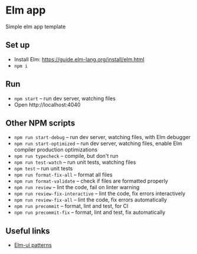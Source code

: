 # Elm app

Simple elm app template

## Set up

- Install Elm: https://guide.elm-lang.org/install/elm.html
- `npm i`

## Run

- `npm start` – run dev server, watching files
- Open http://localhost:4040

## Other NPM scripts

- `npm run start-debug` – run dev server, watching files, with Elm debugger
- `npm run start-optimized` – run dev server, watching files, enable Elm compiler production optimizations
- `npm run typecheck` – compile, but don't run
- `npm run test-watch` – run unit tests, watching files
- `npm test` – run unit tests
- `npm run format-fix-all` – format all files
- `npm run format-validate` – check if files are formatted properly
- `npm run review` – lint the code, fail on linter warning
- `npm run review-fix-interactive` – lint the code, fix errors interactively
- `npm run review-fix-all` – lint the code, fix errors automatically
- `npm run precommit` – format, lint and test, for CI
- `npm run precommit-fix` – format, lint and test, fix automatically

## Useful links

- [Elm-ui patterns](https://korban.net/elm/elm-ui-patterns/button)
